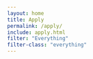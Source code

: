 ```yaml
---
layout: home
title: Apply
permalink: /apply/
include: apply.html
filter: "Everything"
filter-class: "everything"
---
```

